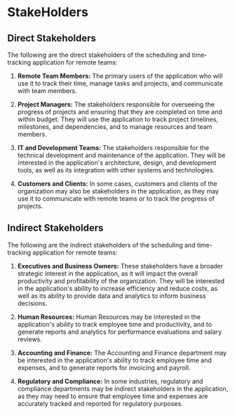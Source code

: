 # StakeHolders

## Direct Stakeholders

The following are the direct stakeholders of the scheduling and time-tracking application for remote teams:

1. **Remote Team Members:** The primary users of the application who will use it to track their time, manage tasks and projects, and communicate with team members.

2. **Project Managers:** The stakeholders responsible for overseeing the progress of projects and ensuring that they are completed on time and within budget. They will use the application to track project timelines, milestones, and dependencies, and to manage resources and team members.

3. **IT and Development Teams:** The stakeholders responsible for the technical development and maintenance of the application. They will be interested in the application's architecture, design, and development tools, as well as its integration with other systems and technologies.

4. **Customers and Clients:** In some cases, customers and clients of the organization may also be stakeholders in the application, as they may use it to communicate with remote teams or to track the progress of projects.


## Indirect Stakeholders

The following are the indirect stakeholders of the scheduling and time-tracking application for remote teams:

1. **Executives and Business Owners:** These stakeholders have a broader strategic interest in the application, as it will impact the overall productivity and profitability of the organization. They will be interested in the application's ability to increase efficiency and reduce costs, as well as its ability to provide data and analytics to inform business decisions.

2. **Human Resources:** Human Resources may be interested in the application's ability to track employee time and productivity, and to generate reports and analytics for performance evaluations and salary reviews.

3. **Accounting and Finance:** The Accounting and Finance department may be interested in the application's ability to track employee time and expenses, and to generate reports for invoicing and payroll.

4. **Regulatory and Compliance:** In some industries, regulatory and compliance departments may be indirect stakeholders in the application, as they may need to ensure that employee time and expenses are accurately tracked and reported for regulatory purposes.

